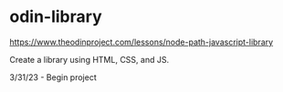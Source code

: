 # odin-library

https://www.theodinproject.com/lessons/node-path-javascript-library

Create a library using HTML, CSS, and JS. 

3/31/23 - Begin project
